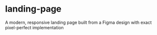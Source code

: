 # landing-page
A modern, responsive landing page built from a Figma design with exact pixel-perfect implementation
